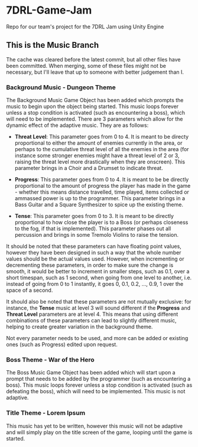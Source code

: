 # 7DRL-Game-Jam
Repo for our team's project for the 7DRL Jam using Unity Engine

## This is the Music Branch
The cache was cleared before the latest commit, but all other files have been committed. When merging, some of these files might not be necessary, but I'll leave that up to someone with better judgement than I. 

### Background Music - Dungeon Theme
The Background Music Game Object has been added which prompts the music to begin upon the object being started. This music loops forever unless a stop condition is activated (such as encountering a boss), which will need to be implemented. There are 3 parameters which allow for the dynamic effect of the adaptive music. They are as follows:

  * __Threat Level__: This parameter goes from 0 to 4. It is meant to be directy proportional to either the amount of enemies currently in the area, or perhaps to the cumulative threat level of all the enemies in the area (for instance some stronger enemies might have a threat level of 2 or 3, raising the threat level more drastically when they are onscreen). This parameter brings in a Choir and a Drumset to indicate threat.

  * __Progress__: This parameter goes from 0 to 4. It is meant to be be directly proportional to the amount of progress the player has made in the game - whether this means distance travelled, time played, items collected or ammassed power is up to the programmer. This parameter brings in a Bass Guitar and a Square Synthesizer to spice up the existing theme.

  * __Tense__: This parameter goes from 0 to 3. It is meant to be directly proportional to how close the player is to a Boss (or perhaps closeness to the fog, if that is implemented). This parameter phases out all percussion and brings in some Tremolo Violins to raise the tension. 

It should be noted that these parameters can have floating point values, however they have been designed in such a way that the whole number values should be the actual values used. However, when incrementing or decrementing these parameters, in order to make sure the change is smooth, it would be better to increment in smaller steps, such as 0.1, over a short timespan, such as 1 second, when going from one level to another, i.e. instead of going from 0 to 1 instantly, it goes 0, 0.1, 0.2, ..., 0.9, 1 over the space of a second. 

It should also be noted that these parameters are not mutually exclusive: for instance, the __Tense__ music at level 3 will sound different if the __Progress__ and __Threat Level__ parameters are at level 4. This means that using different combinations of these parameters can lead to slightly different music, helping to create greater variation in the background theme.

Not every parameter needs to be used, and more can be added or existing ones (such as Progress) edited upon request.

### Boss Theme - War of the Hero
The Boss Music Game Object has been added which will start upon a prompt that needs to be added by the programmer (such as encountering a boss). This music loops forever unless a stop condition is activated (such as defeating the boss), which will need to be implemented. This music is not adaptive.

### Title Theme - Lorem Ipsum
This music has yet to be written, however this music will not be adaptive and will simply play on the title screen of the game, looping until the game is started.
